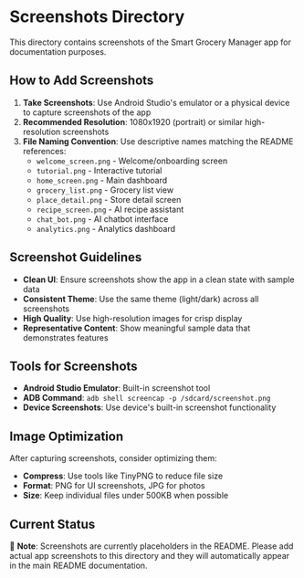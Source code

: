 # Screenshots Directory

This directory contains screenshots of the Smart Grocery Manager app for documentation purposes.

## How to Add Screenshots

1. **Take Screenshots**: Use Android Studio's emulator or a physical device to capture screenshots of the app
2. **Recommended Resolution**: 1080x1920 (portrait) or similar high-resolution screenshots
3. **File Naming Convention**: Use descriptive names matching the README references:
   - `welcome_screen.png` - Welcome/onboarding screen
   - `tutorial.png` - Interactive tutorial
   - `home_screen.png` - Main dashboard
   - `grocery_list.png` - Grocery list view
   - `place_detail.png` - Store detail screen
   - `recipe_screen.png` - AI recipe assistant
   - `chat_bot.png` - AI chatbot interface
   - `analytics.png` - Analytics dashboard

## Screenshot Guidelines

- **Clean UI**: Ensure screenshots show the app in a clean state with sample data
- **Consistent Theme**: Use the same theme (light/dark) across all screenshots
- **High Quality**: Use high-resolution images for crisp display
- **Representative Content**: Show meaningful sample data that demonstrates features

## Tools for Screenshots

- **Android Studio Emulator**: Built-in screenshot tool
- **ADB Command**: `adb shell screencap -p /sdcard/screenshot.png`
- **Device Screenshots**: Use device's built-in screenshot functionality

## Image Optimization

After capturing screenshots, consider optimizing them:
- **Compress**: Use tools like TinyPNG to reduce file size
- **Format**: PNG for UI screenshots, JPG for photos
- **Size**: Keep individual files under 500KB when possible

## Current Status

📝 **Note**: Screenshots are currently placeholders in the README. Please add actual app screenshots to this directory and they will automatically appear in the main README documentation. 